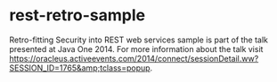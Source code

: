 rest-retro-sample
=================
Retro-fitting Security into REST web services sample is part of the talk presented at Java One 2014.
For more information about the talk visit
    https://oracleus.activeevents.com/2014/connect/sessionDetail.ww?SESSION_ID=1765&amp;tclass=popup.
